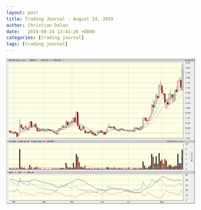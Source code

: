 ```yaml
---
layout: post
title: Trading Journal - August 24, 2019
author: Christian Dalan
date:   2019-08-24 13:41:26 +0800
categories: [trading journal]
tags: [trading journal]
---
```

![IDC](/assets/img/2019-08-24-IDC.gif)